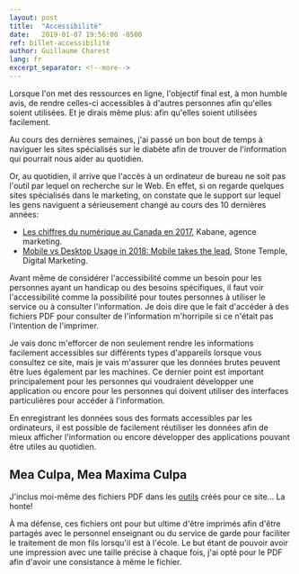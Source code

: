 ```yaml
---
layout: post
title:  "Accessibilité"
date:   2019-01-07 19:56:00 -0500
ref: billet-accessibilité
author: Guillaume Charest
lang: fr
excerpt_separator: <!--more-->
---
```

Lorsque l'on met des ressources en ligne, l'objectif final est, à mon humble avis, de rendre celles-ci accessibles à d'autres personnes afin qu'elles soient utilisées. Et je dirais même plus: afin qu'elles soient utilisées facilement.
<!--more-->

Au cours des dernières semaines, j'ai passé un bon bout de temps à naviguer les sites spécialisés sur le diabète afin de trouver de l'information qui pourrait nous aider au quotidien.

Or, au quotidien, il arrive que l'accès à un ordinateur de bureau ne soit pas l'outil par lequel on recherche sur le Web.
En effet, si on regarde quelques sites spécialisés dans le marketing, on constate que le support sur lequel les gens naviguent a sérieusement changé au cours des 10 dernières années:

* [Les chiffres du numérique au Canada en 2017](https://www.kabane.ca/chiffres-numerique-canada-2017), Kabane, agence marketing.
* [Mobile vs Desktop Usage in 2018: Mobile takes the lead](https://www.stonetemple.com/mobile-vs-desktop-usage-study/), Stone Temple, Digital Marketing.

Avant même de considérer l'accessibilité comme un besoin pour les personnes ayant un handicap ou des besoins spécifiques, il faut voir l'accessibilité comme la possibilité pour toutes personnes à utiliser le service ou à consulter l'information.
Je dois dire que le fait d'accéder à des fichiers PDF pour consulter de l'information m'horripile si ce n'était pas l'intention de l'imprimer.

Je vais donc m'efforcer de non seulement rendre les informations facilement accessibles sur différents types d'appareils lorsque vous consultez ce site, mais je vais m'assurer que les données brutes peuvent être lues également par les machines.
Ce dernier point est important principalement pour les personnes qui voudraient développer une application ou encore pour les personnes qui doivent utiliser des interfaces particulières pour accéder à l'information.

En enregistrant les données sous des formats accessibles par les ordinateurs, il est possible de facilement réutiliser les données afin de mieux afficher l'information ou encore développer des applications pouvant être utiles au quotidien.

## Mea Culpa, Mea Maxima Culpa

J'inclus moi-même des fichiers PDF dans les [outils]({{site.baseurl}}/pages/projets.html#outils) créés pour ce site... La honte!

À ma défense, ces fichiers ont pour but ultime d'être imprimés afin d'être partagés avec le personnel enseignant ou du service de garde pour faciliter le traitement de mon fils lorsqu'il est à l'école.
Le but étant de pouvoir avoir une impression avec une taille précise à chaque fois, j'ai opté pour le PDF afin d'avoir une consistance à même le fichier.

